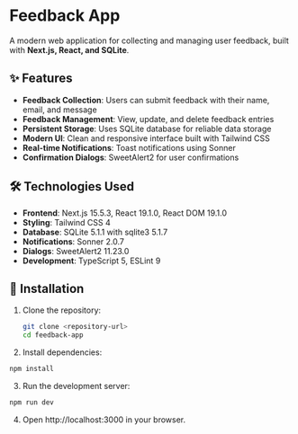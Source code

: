 # Feedback App

A modern web application for collecting and managing user feedback, built with **Next.js, React, and SQLite**.

## ✨ Features

- **Feedback Collection**: Users can submit feedback with their name, email, and message
- **Feedback Management**: View, update, and delete feedback entries
- **Persistent Storage**: Uses SQLite database for reliable data storage
- **Modern UI**: Clean and responsive interface built with Tailwind CSS
- **Real-time Notifications**: Toast notifications using Sonner
- **Confirmation Dialogs**: SweetAlert2 for user confirmations

## 🛠 Technologies Used

- **Frontend**: Next.js 15.5.3, React 19.1.0, React DOM 19.1.0
- **Styling**: Tailwind CSS 4
- **Database**: SQLite 5.1.1 with sqlite3 5.1.7
- **Notifications**: Sonner 2.0.7
- **Dialogs**: SweetAlert2 11.23.0
- **Development**: TypeScript 5, ESLint 9

## 🚀 Installation

1. Clone the repository:

   ```bash
   git clone <repository-url>
   cd feedback-app
   ```

2. Install dependencies:

```bash
npm install
```

3. Run the development server:

```bash
npm run dev
```

4. Open http://localhost:3000
   in your browser.
